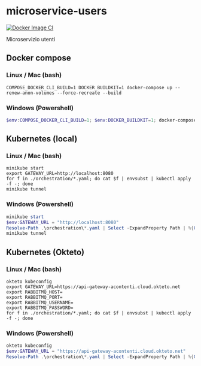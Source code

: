 # microservice-users

[![Docker Image CI](https://github.com/creative-hub-taass/microservice-users/actions/workflows/docker-image.yml/badge.svg)](https://github.com/creative-hub-taass/microservice-users/actions/workflows/docker-image.yml)

Microservizio utenti

## Docker compose

### Linux / Mac (bash)

```shell
COMPOSE_DOCKER_CLI_BUILD=1 DOCKER_BUILDKIT=1 docker-compose up --renew-anon-volumes --force-recreate --build
```

### Windows (Powershell)

```powershell
$env:COMPOSE_DOCKER_CLI_BUILD=1; $env:DOCKER_BUILDKIT=1; docker-compose up --renew-anon-volumes --force-recreate --build
```

## Kubernetes (local)

### Linux / Mac (bash)

```shell
minikube start
export GATEWAY_URL=http://localhost:8080
for f in ./orchestration/*.yaml; do cat $f | envsubst | kubectl apply -f -; done
minikube tunnel
```

### Windows (Powershell)

```powershell
minikube start
$env:GATEWAY_URL = "http://localhost:8080"
Resolve-Path .\orchestration\*.yaml | Select -ExpandProperty Path | %{Get-Content $_ | envsubst | kubectl apply -f -}
minikube tunnel
```

## Kubernetes (Okteto)

### Linux / Mac (bash)

```shell
okteto kubeconfig
export GATEWAY_URL=https://api-gateway-acontenti.cloud.okteto.net
export RABBITMQ_HOST=
export RABBITMQ_PORT=
export RABBITMQ_USERNAME=
export RABBITMQ_PASSWORD=
for f in ./orchestration/*.yaml; do cat $f | envsubst | kubectl apply -f -; done
```

### Windows (Powershell)

```powershell
okteto kubeconfig
$env:GATEWAY_URL = "https://api-gateway-acontenti.cloud.okteto.net"
Resolve-Path .\orchestration\*.yaml | Select -ExpandProperty Path | %{Get-Content $_ | envsubst | kubectl apply -f -}
```
